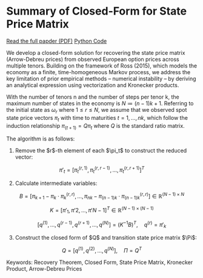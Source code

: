 # Summary of Closed-Form for State Price Matrix

[Read the full papder (PDF)](./empirical/closed_form_ad_matrix/closed_form_for_state_price_matrix.pdf)
[Python Code](./empirical/implementation/closed_form_ad_matrix/code.ipynb)

We develop a closed-form solution for recovering the state price matrix (Arrow-Debreu prices) from observed European option prices across multiple tenors. Building on the framework of Ross (2015), which models the economy as a finite, time-homogeneous Markov process, we address the key limitation of prior empirical methods – numerical instability – by deriving an analytical expression using vectorization and Kronecker products. 

With the number of tenors n and the number of steps per tenor k, the maximum number of states in the economy is $N≔(n-1)k+1$. Referring to the initial state as $\omega_r$ where $1≤r≤N$, we assume that we observed spot state price vectors $\pi_t$ with time to maturities $t=1,…,nk$, which follow the induction relationship $\pi_(t+1)=Q \pi_t$ where $Q$ is the standard ratio matrix. 

The algorithm is as follows:

1. Remove the \$r\$-th element of each \$\pi\_t\$ to construct the reduced vector:

$$
\pi'_t = [\pi_t^{(r,1)}, \pi_t^{(r,r-1)}, ... , \pi_t^{(r,r+1)}]^T
$$

2. Calculate intermediate variables:

$$
B = [\pi_{k+1} - \pi_k \cdot \pi_k^{(r,r)}, ..., \pi_{nk} - \pi_{(n-1)k} \cdot \pi_{(n-1)k}^{(r,r)}] \in \mathbb{R}^{(N-1) \times N} 
$$

$$
K = [\pi'_1, \pi'2, ..., \pi'{N-1}]^T \in \mathbb{R}^{(N-1) \times (N-1)}
$$

$$
[q^{(1)}, \dots, q^{(r-1)}, q^{(r+1)}, \dots, q^{(N)}] = (K^{-1} B)^T, \quad q^{(r)} = \pi'_k
$$

3. Construct the closed form of \$Q\$ and transition state price matrix \$\Pi\$:

$$
Q = [q^{(1)}, q^{(2)}, \dots, q^{(N)}], \quad \Pi = Q^T
$$

Keywords: Recovery Theorem, Closed Form, State Price Matrix, Kronecker Product, Arrow-Debreu Prices